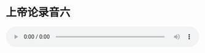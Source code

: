 # 上帝论录音六

<audio style="width: 100%;" preload="false" controls controlslist="nodownload"><source src="//file.simai.life/audio/mp3/old/27381.mp3" type="audio/mpeg">Your browser does not support the audio element.</audio>


